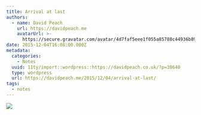 ```yaml
---
title: Arrival at last
authors:
  - name: David Peach
    url: https://davidpeach.me
    avatarUrl: >-
      https://secure.gravatar.com/avatar/4d7faf5eee1f055a85788c44936b8995eaab6dfb004e7854ec747ccb272e91ee?s=96&d=mm&r=g
date: 2015-12-04T16:08:00.000Z
metadata:
  categories:
    - Notes
  uuid: 11ty/import::wordpress::https://davidpeach.co.uk/?p=38640
  type: wordpress
  url: https://davidpeach.me/2015/12/04/arrival-at-last/
tags:
  - notes
---
```

[![](/assets/Arrival-at-last-0h5TZD1iB5WK.jpeg)](/assets/Arrival-at-last-0h5TZD1iB5WK.jpeg)